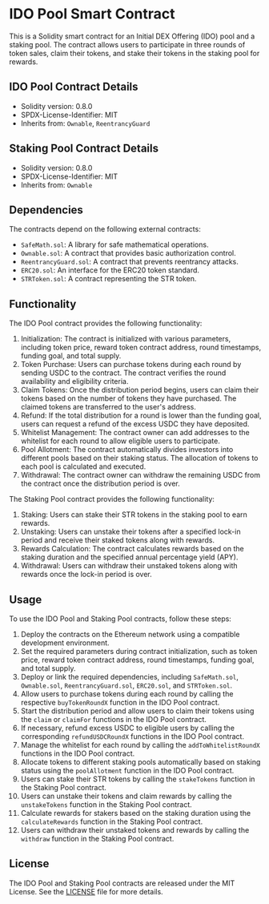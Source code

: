 # IDO Pool Smart Contract

This is a Solidity smart contract for an Initial DEX Offering (IDO) pool and a staking pool. The contract allows users to participate in three rounds of token sales, claim their tokens, and stake their tokens in the staking pool for rewards.

## IDO Pool Contract Details

- Solidity version: 0.8.0
- SPDX-License-Identifier: MIT
- Inherits from: `Ownable`, `ReentrancyGuard`

## Staking Pool Contract Details

- Solidity version: 0.8.0
- SPDX-License-Identifier: MIT
- Inherits from: `Ownable`

## Dependencies

The contracts depend on the following external contracts:

- `SafeMath.sol`: A library for safe mathematical operations.
- `Ownable.sol`: A contract that provides basic authorization control.
- `ReentrancyGuard.sol`: A contract that prevents reentrancy attacks.
- `ERC20.sol`: An interface for the ERC20 token standard.
- `STRToken.sol`: A contract representing the STR token.

## Functionality

The IDO Pool contract provides the following functionality:

1. Initialization: The contract is initialized with various parameters, including token price, reward token contract address, round timestamps, funding goal, and total supply.
2. Token Purchase: Users can purchase tokens during each round by sending USDC to the contract. The contract verifies the round availability and eligibility criteria.
3. Claim Tokens: Once the distribution period begins, users can claim their tokens based on the number of tokens they have purchased. The claimed tokens are transferred to the user's address.
4. Refund: If the total distribution for a round is lower than the funding goal, users can request a refund of the excess USDC they have deposited.
5. Whitelist Management: The contract owner can add addresses to the whitelist for each round to allow eligible users to participate.
6. Pool Allotment: The contract automatically divides investors into different pools based on their staking status. The allocation of tokens to each pool is calculated and executed.
7. Withdrawal: The contract owner can withdraw the remaining USDC from the contract once the distribution period is over.

The Staking Pool contract provides the following functionality:

1. Staking: Users can stake their STR tokens in the staking pool to earn rewards.
2. Unstaking: Users can unstake their tokens after a specified lock-in period and receive their staked tokens along with rewards.
3. Rewards Calculation: The contract calculates rewards based on the staking duration and the specified annual percentage yield (APY).
4. Withdrawal: Users can withdraw their unstaked tokens along with rewards once the lock-in period is over.

## Usage

To use the IDO Pool and Staking Pool contracts, follow these steps:

1. Deploy the contracts on the Ethereum network using a compatible development environment.
2. Set the required parameters during contract initialization, such as token price, reward token contract address, round timestamps, funding goal, and total supply.
3. Deploy or link the required dependencies, including `SafeMath.sol`, `Ownable.sol`, `ReentrancyGuard.sol`, `ERC20.sol`, and `STRToken.sol`.
4. Allow users to purchase tokens during each round by calling the respective `buyTokenRoundX` function in the IDO Pool contract.
5. Start the distribution period and allow users to claim their tokens using the `claim` or `claimFor` functions in the IDO Pool contract.
6. If necessary, refund excess USDC to eligible users by calling the corresponding `refundUSDCRoundX` functions in the IDO Pool contract.
7. Manage the whitelist for each round by calling the `addToWhitelistRoundX` functions in the IDO Pool contract.
8. Allocate tokens to different staking pools automatically based on staking status using the `poolAllotment` function in the IDO Pool contract.
9. Users can stake their STR tokens by calling the `stakeTokens` function in the Staking Pool contract.
10. Users can unstake their tokens and claim rewards by calling the `unstakeTokens` function in the Staking Pool contract.
11. Calculate rewards for stakers based on the staking duration using the `calculateRewards` function in the Staking Pool contract.
12. Users can withdraw their unstaked tokens and rewards by calling the `withdraw` function in the Staking Pool contract.

## License

The IDO Pool and Staking Pool contracts are released under the MIT License. See the [LICENSE](./LICENSE) file for more details.

